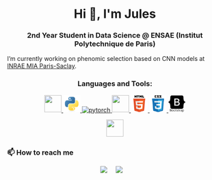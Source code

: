 <h1 align="center">Hi 👋, I'm Jules</h1>
<h3 align="center">2nd Year Student in Data Science @ ENSAE (Institut Polytechnique de Paris)</h3>

I’m currently working on phenomic selection based on CNN models at [INRAE MIA Paris-Saclay]([https://crest.science/](https://mia-ps.inrae.fr/)).

<h3 align="center">Languages and Tools:</h3>
<p align="center"> <a href="https://www.r-project.org" target="_blank" rel="noreferrer"> <img src="https://cdn.simpleicons.org/r/#276DC3.svg" width="40" height="40"/> </a> <a href="https://www.python.org" target="_blank" rel="noreferrer"> <img src="https://raw.githubusercontent.com/devicons/devicon/master/icons/python/python-original.svg" alt="python" width="40" height="40"/> </a> <a href="https://pytorch.org/" target="_blank" rel="noreferrer"> <img src="https://www.vectorlogo.zone/logos/pytorch/pytorch-icon.svg" alt="pytorch" width="40" height="40"/> </a> <a href="https://streamlit.io" target="_blank" rel="noreferrer"> <img src="https://cdn.simpleicons.org/streamlit/#1A162D.svg" width="40" height="40"/> </a> <a href="https://www.w3.org/html/" target="_blank" rel="noreferrer"> <img src="https://raw.githubusercontent.com/devicons/devicon/master/icons/html5/html5-original-wordmark.svg" alt="html5" width="40" height="40"/> </a> <a href="https://www.w3schools.com/css/" target="_blank" rel="noreferrer"> <img src="https://raw.githubusercontent.com/devicons/devicon/master/icons/css3/css3-original-wordmark.svg" alt="css3" width="40" height="40"/> </a> <a href="https://getbootstrap.com" target="_blank" rel="noreferrer"> <img src="https://raw.githubusercontent.com/devicons/devicon/master/icons/bootstrap/bootstrap-plain-wordmark.svg" alt="bootstrap" width="40" height="40"/> </a> </p>
<p align="center"> <a target="_blank" rel="noreferrer"> <img src="https://cdn.simpleicons.org/mcdonalds/#FBC817.svg" width="40" height="40"/></a> </p>

### 📫 How to reach me
<p align="center">
  <a target="_blank"href="https://www.linkedin.com/in/jbrable"><img src="https://img.shields.io/badge/linkedin-%230077B5.svg?&style=for-the-badge&logo=linkedin&logoColor=white" /></a>&nbsp;&nbsp;&nbsp;&nbsp;
  <a href="mailto:jules.brable@ensae.fr?subject=Hello%20Jules,%20from%20Github"><img src="https://img.shields.io/badge/MAIL-%23D14836.svg?&style=for-the-badge&logo=Mail.Ru&logoColor=white" /></a>&nbsp;&nbsp;&nbsp;&nbsp;
</p>
